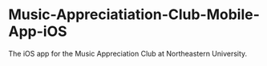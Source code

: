 # Music-Appreciatiation-Club-Mobile-App-iOS
The iOS app for the Music Appreciation Club at Northeastern University.
